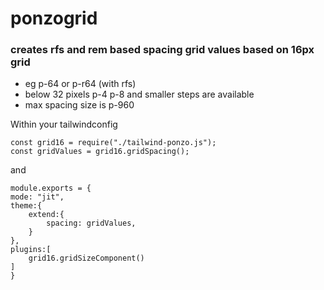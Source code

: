 # ponzogrid


### creates rfs and rem based spacing grid values based on 16px grid

- eg p-64 or p-r64 (with rfs)
- below 32 pixels p-4 p-8 and smaller steps are available
- max spacing size is p-960



Within your tailwindconfig
``` 
const grid16 = require("./tailwind-ponzo.js");
const gridValues = grid16.gridSpacing();
```

and

```
module.exports = {
mode: "jit",
theme:{
    extend:{
        spacing: gridValues,
    }
},
plugins:[
    grid16.gridSizeComponent()
]
}
```